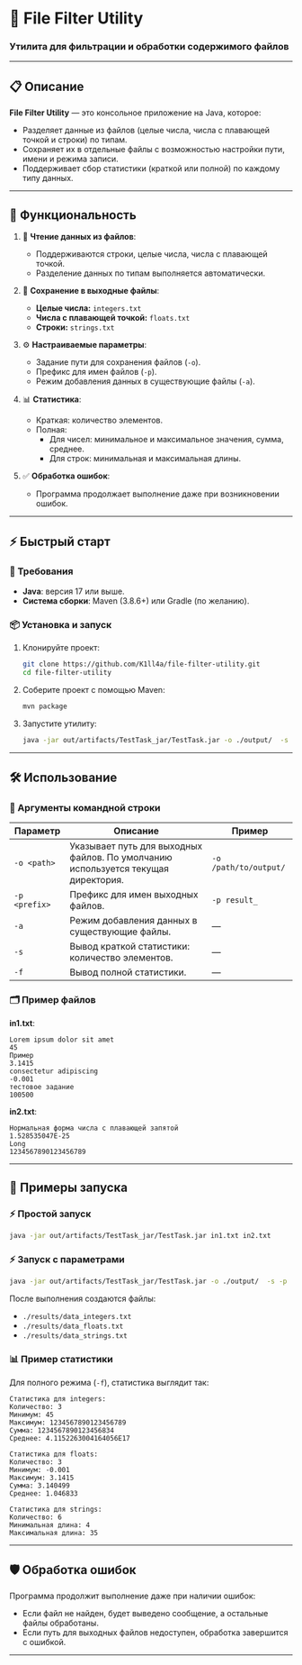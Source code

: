 
# 🚀 File Filter Utility

### Утилита для фильтрации и обработки содержимого файлов

---

## 📋 Описание

**File Filter Utility** — это консольное приложение на Java, которое:
- Разделяет данные из файлов (целые числа, числа с плавающей точкой и строки) по типам.
- Сохраняет их в отдельные файлы с возможностью настройки пути, имени и режима записи.
- Поддерживает сбор статистики (краткой или полной) по каждому типу данных.

---

## 🔧 Функциональность

1. 📂 **Чтение данных из файлов**:
   - Поддерживаются строки, целые числа, числа с плавающей точкой.
   - Разделение данных по типам выполняется автоматически.

2. 💾 **Сохранение в выходные файлы**:
   - **Целые числа:** `integers.txt`
   - **Числа с плавающей точкой:** `floats.txt`
   - **Строки:** `strings.txt`

3. ⚙️ **Настраиваемые параметры**:
   - Задание пути для сохранения файлов (`-o`).
   - Префикс для имен файлов (`-p`).
   - Режим добавления данных в существующие файлы (`-a`).

4. 📊 **Статистика**:
   - Краткая: количество элементов.
   - Полная:
     - Для чисел: минимальное и максимальное значения, сумма, среднее.
     - Для строк: минимальная и максимальная длины.

5. ✅ **Обработка ошибок**:
   - Программа продолжает выполнение даже при возникновении ошибок.

---

## ⚡ Быстрый старт

### 🚥 Требования

- **Java**: версия 17 или выше.
- **Система сборки**: Maven (3.8.6+) или Gradle (по желанию).

### 📦 Установка и запуск

1. Клонируйте проект:
   ```bash
   git clone https://github.com/K1ll4a/file-filter-utility.git
   cd file-filter-utility
   ```

2. Соберите проект с помощью Maven:
   ```bash
   mvn package
   ```

3. Запустите утилиту:
   ```bash
   java -jar out/artifacts/TestTask_jar/TestTask.jar -o ./output/  -s -p  result_ ./input/in1.txt ./input/in2.txt
   ```

---

## 🛠️ Использование

### 🔑 Аргументы командной строки

| Параметр       | Описание                                                                                  | Пример                                  |
|-----------------|------------------------------------------------------------------------------------------|----------------------------------------|
| `-o <path>`    | Указывает путь для выходных файлов. По умолчанию используется текущая директория.        | `-o /path/to/output/`                  |
| `-p <prefix>`  | Префикс для имен выходных файлов.                                                        | `-p result_`                           |
| `-a`           | Режим добавления данных в существующие файлы.                                            | —                                      |
| `-s`           | Вывод краткой статистики: количество элементов.                                         | —                                      |
| `-f`           | Вывод полной статистики.                                                                | —                                      |

### 🗂️ Пример файлов

**in1.txt**:
```
Lorem ipsum dolor sit amet
45
Пример
3.1415
consectetur adipiscing
-0.001
тестовое задание
100500
```

**in2.txt**:
```
Нормальная форма числа с плавающей запятой
1.528535047E-25
Long 
1234567890123456789
```

---

## 🌟 Примеры запуска

### ⚡ Простой запуск
```bash
java -jar out/artifacts/TestTask_jar/TestTask.jar in1.txt in2.txt
```

### ⚡ Запуск с параметрами
```bash
java -jar out/artifacts/TestTask_jar/TestTask.jar -o ./output/  -s -p  result_ ./input/in1.txt ./input/in2.txt
```

После выполнения создаются файлы:

- `./results/data_integers.txt`
- `./results/data_floats.txt`
- `./results/data_strings.txt`

### 📊 Пример статистики

Для полного режима (`-f`), статистика выглядит так:
```
Статистика для integers:
Количество: 3
Минимум: 45
Максимум: 1234567890123456789
Сумма: 1234567890123456834
Среднее: 4.1152263004164056E17

Статистика для floats:
Количество: 3
Минимум: -0.001
Максимум: 3.1415
Сумма: 3.140499
Среднее: 1.046833

Статистика для strings:
Количество: 6
Минимальная длина: 4
Максимальная длина: 35
```

---

## 🛡️ Обработка ошибок

Программа продолжит выполнение даже при наличии ошибок:
- Если файл не найден, будет выведено сообщение, а остальные файлы обработаны.
- Если путь для выходных файлов недоступен, обработка завершится с ошибкой.

---

